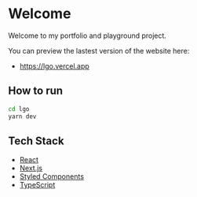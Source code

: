 # Welcome

Welcome to my portfolio and playground project.

You can preview the lastest version of the website here: 

- https://lgo.vercel.app

## How to run 

```bash
cd lgo
yarn dev
```

## Tech Stack

- [React](https://reactjs.org/)
- [Next.js](https://nextjs.org/)
- [Styled Components](https://styled-components.com/)
- [TypeScript](https://www.typescriptlang.org/)

